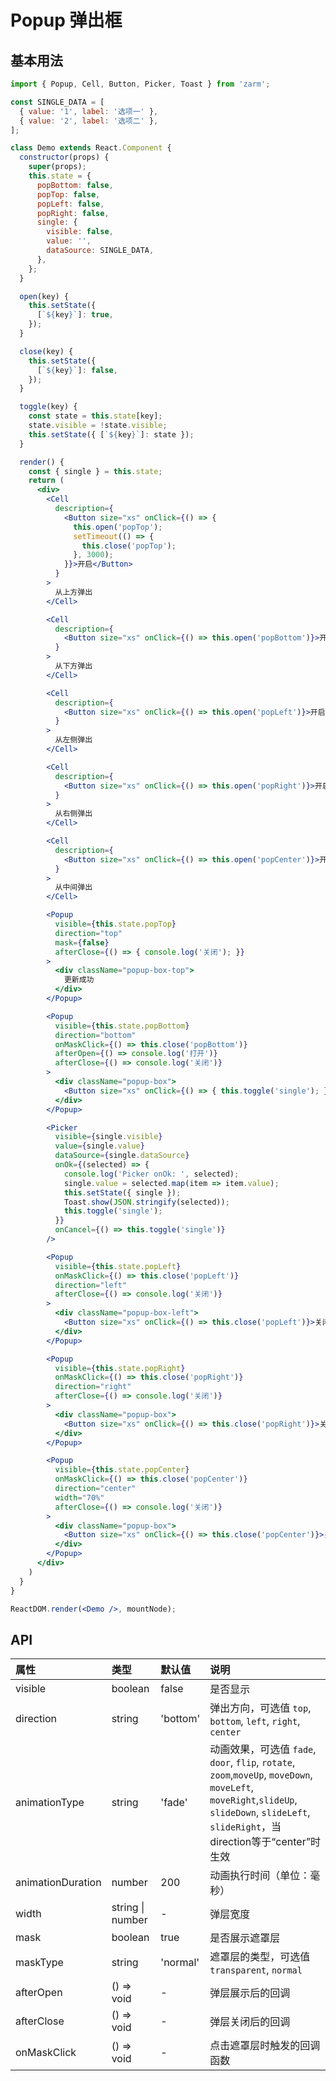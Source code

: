 # Popup 弹出框



## 基本用法
```jsx
import { Popup, Cell, Button, Picker, Toast } from 'zarm';

const SINGLE_DATA = [
  { value: '1', label: '选项一' },
  { value: '2', label: '选项二' },
];

class Demo extends React.Component {
  constructor(props) {
    super(props);
    this.state = {
      popBottom: false,
      popTop: false,
      popLeft: false,
      popRight: false,
      single: {
        visible: false,
        value: '',
        dataSource: SINGLE_DATA,
      },
    };
  }

  open(key) {
    this.setState({
      [`${key}`]: true,
    });
  }

  close(key) {
    this.setState({
      [`${key}`]: false,
    });
  }

  toggle(key) {
    const state = this.state[key];
    state.visible = !state.visible;
    this.setState({ [`${key}`]: state });
  }

  render() {
    const { single } = this.state;
    return (
      <div>
        <Cell
          description={
            <Button size="xs" onClick={() => {
              this.open('popTop');
              setTimeout(() => {
                this.close('popTop');
              }, 3000);
            }}>开启</Button>
          }
        >
          从上方弹出
        </Cell>

        <Cell
          description={
            <Button size="xs" onClick={() => this.open('popBottom')}>开启</Button>
          }
        >
          从下方弹出
        </Cell>

        <Cell
          description={
            <Button size="xs" onClick={() => this.open('popLeft')}>开启</Button>
          }
        >
          从左侧弹出
        </Cell>

        <Cell
          description={
            <Button size="xs" onClick={() => this.open('popRight')}>开启</Button>
          }
        >
          从右侧弹出
        </Cell>

        <Cell
          description={
            <Button size="xs" onClick={() => this.open('popCenter')}>开启</Button>
          }
        >
          从中间弹出
        </Cell>

        <Popup
          visible={this.state.popTop}
          direction="top"
          mask={false}
          afterClose={() => { console.log('关闭'); }}
        >
          <div className="popup-box-top">
            更新成功
          </div>
        </Popup>

        <Popup
          visible={this.state.popBottom}
          direction="bottom"
          onMaskClick={() => this.close('popBottom')}
          afterOpen={() => console.log('打开')}
          afterClose={() => console.log('关闭')}
        >
          <div className="popup-box">
            <Button size="xs" onClick={() => { this.toggle('single'); }}>打开Picker</Button>
          </div>
        </Popup>

        <Picker
          visible={single.visible}
          value={single.value}
          dataSource={single.dataSource}
          onOk={(selected) => {
            console.log('Picker onOk: ', selected);
            single.value = selected.map(item => item.value);
            this.setState({ single });
            Toast.show(JSON.stringify(selected));
            this.toggle('single');
          }}
          onCancel={() => this.toggle('single')}
        />

        <Popup
          visible={this.state.popLeft}
          onMaskClick={() => this.close('popLeft')}
          direction="left"
          afterClose={() => console.log('关闭')}
        >
          <div className="popup-box-left">
            <Button size="xs" onClick={() => this.close('popLeft')}>关闭弹层</Button>
          </div>
        </Popup>

        <Popup
          visible={this.state.popRight}
          onMaskClick={() => this.close('popRight')}
          direction="right"
          afterClose={() => console.log('关闭')}
        >
          <div className="popup-box">
            <Button size="xs" onClick={() => this.close('popRight')}>关闭弹层</Button>
          </div>
        </Popup>

        <Popup
          visible={this.state.popCenter}
          onMaskClick={() => this.close('popCenter')}
          direction="center"
          width="70%"
          afterClose={() => console.log('关闭')}
        >
          <div className="popup-box">
            <Button size="xs" onClick={() => this.close('popCenter')}>关闭弹层</Button>
          </div>
        </Popup>
      </div>
    )
  }
}

ReactDOM.render(<Demo />, mountNode);
```



## API

| 属性 | 类型 | 默认值 | 说明 |
| :--- | :--- | :--- | :--- |
| visible | boolean | false | 是否显示 |
| direction | string | 'bottom' | 弹出方向，可选值 `top`, `bottom`, `left`, `right`, `center` |
| animationType | string | 'fade' | 动画效果，可选值 `fade`, `door`, `flip`, `rotate`, `zoom`,`moveUp`, `moveDown`, `moveLeft`, `moveRight`,`slideUp`, `slideDown`, `slideLeft`, `slideRight`，当direction等于“center”时生效 |
| animationDuration | number | 200 | 动画执行时间（单位：毫秒） |
| width | string &#124; number | - | 弹层宽度 |
| mask | boolean | true | 是否展示遮罩层 |
| maskType | string | 'normal' | 遮罩层的类型，可选值 `transparent`, `normal` |
| afterOpen | () => void | - | 弹层展示后的回调 |
| afterClose | () => void | - | 弹层关闭后的回调 |
| onMaskClick | () => void | - | 点击遮罩层时触发的回调函数 |